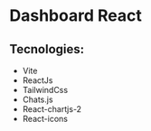 # Dashboard React

## Tecnologies:

- Vite
- ReactJs
- TailwindCss
- Chats.js
- React-chartjs-2
- React-icons


